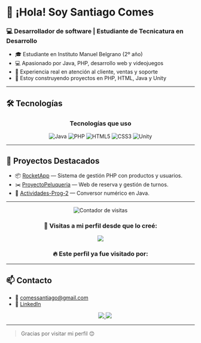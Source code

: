 # 👋 ¡Hola! Soy Santiago Comes
### 💻 Desarrollador de software | Estudiante de Tecnicatura en Desarrollo

- 🎓 Estudiante en Instituto Manuel Belgrano (2º año)
- 💻 Apasionado por Java, PHP, desarrollo web y videojuegos
- 🔧 Experiencia real en atención al cliente, ventas y soporte
- 🚀 Estoy construyendo proyectos en PHP, HTML, Java y Unity

---

## 🛠 Tecnologías
<h3 align="center">Tecnologías que uso</h3>
<p align="center">
  <img src="https://img.icons8.com/color/48/java-coffee-cup-logo--v1.png" alt="Java" />
  <img src="https://img.icons8.com/color/48/php.png" alt="PHP" />
  <img src="https://img.icons8.com/color/48/html-5.png" alt="HTML5" />
  <img src="https://img.icons8.com/color/48/css3.png" alt="CSS3" />
  <img src="https://img.icons8.com/fluency/48/unity.png" alt="Unity" />
</p>


---

## 🌟 Proyectos Destacados
- 📦 [RocketApp](https://github.com/Scomes02/RocketApp) — Sistema de gestión PHP con productos y usuarios.
- ✂️ [ProyectoPeluqueria](https://github.com/Scomes02/ProyectoPeluqueria) — Web de reserva y gestión de turnos.
- 🔢 [Actividades-Prog-2](https://github.com/Scomes02/Actividades-Prog-2) — Conversor numérico en Java.

---

<p align="center">
  <img src="https://profile-counter.glitch.me/Scomes02/count.svg" alt="Contador de visitas" />
</p>
<h3 align="center">👀 Visitas a mi perfil desde que lo creé:</h3>
<p align="center">
  <img src="https://profile-counter.glitch.me/Scomes02/count.svg" />
</p>
<h3 align="center">🔥 Este perfil ya fue visitado por:</h3>


---

## 📫 Contacto
- 📧 comessantiago@gmail.com  
- 💼 [LinkedIn](www.linkedin.com/in/santiago-comes)
  <p align="center">
  <a href="https://www.instagram.com/santi_comes/" target="_blank">
    <img src="https://img.shields.io/badge/Instagram-E4405F?style=for-the-badge&logo=instagram&logoColor=white"/>
  </a>
  <a href="https://www.linkedin.com/in/santiago-comes/" target="_blank">
    <img src="https://img.shields.io/badge/LinkedIn-0077B5?style=for-the-badge&logo=linkedin&logoColor=white"/>
  </a>
</p>


---
> Gracias por visitar mi perfil 😊
